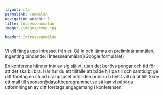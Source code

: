 ```yaml
---
layout: cfp
permalink: /anmalan
navigation_weight: 2
title: Intresseanmälan
image: /images/comp.jpg

header: Intresseanmälan
---
```


Vi vill fånga upp intresset från er. Gå in och lämna en preliminär anmälan,
ingenting bindande: [Intresseanmälan](Google formuläret)

En konferens händer inte av sig självt, utan det behövs pengar och tid för att det ska bli bra. Här har du ett tillfälle att både hjälpa till och samtidigt ge ditt företag en stund i rampljuset inför den publik du helst vill nå ut till!
Skriv ett mail till [sponsor@dayoftheprogrammer.se](mailto:sponsor@dayoftheprogrammer) så kan vi påbörja utformningen av ditt företags engagemang i konferensen.
